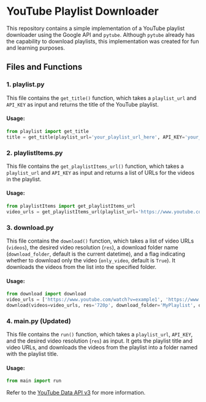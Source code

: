 # YouTube Playlist Downloader

This repository contains a simple implementation of a YouTube playlist downloader using the Google API and `pytube`. Although `pytube` already has the capability to download playlists, this implementation was created for fun and learning purposes.

## Files and Functions

### 1. playlist.py

This file contains the `get_title()` function, which takes a `playlist_url` and `API_KEY` as input and returns the title of the YouTube playlist.

#### Usage:

```python
from playlist import get_title
title = get_title(playlist_url='your_playlist_url_here', API_KEY='your_api_key_here')
```

### 2. playlistItems.py

This file contains the `get_playlistItems_url()` function, which takes a `playlist_url` and `API_KEY` as input and returns a list of URLs for the videos in the playlist.

#### Usage:

```python
from playlistItems import get_playlistItems_url
video_urls = get_playlistItems_url(playlist_url='https://www.youtube.com/playlist?list=PL78sHffDjI75uMmHCqx
```
### 3. download.py

This file contains the `download()` function, which takes a list of video URLs (`videos`), the desired video resolution (`res`), a download folder name (`download_folder`, default is the current datetime), and a flag indicating whether to download only the video (`only_video`, default is `True`). It downloads the videos from the list into the specified folder.

#### Usage:

```python
from download import download
video_urls = ['https://www.youtube.com/watch?v=example1', 'https://www.youtube.com/watch?v=example2']
download(videos=video_urls, res='720p', download_folder='MyPlaylist', only_video=True)
```

### 4. main.py (Updated)

This file contains the `run()` function, which takes a `playlist_url`, `API_KEY`, and the desired video resolution (`res`) as input. It gets the playlist title and video URLs, and downloads the videos from the playlist into a folder named with the playlist title.

#### Usage:

```python
from main import run
```
Refer to the [YouTube Data API v3](https://googleapis.github.io/google-api-python-client/docs/dyn/youtube_v3.html) for more information. 
